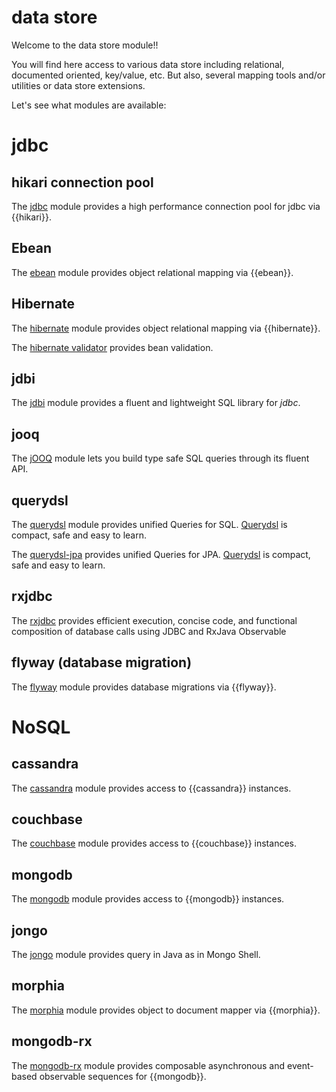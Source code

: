 # data store

Welcome to the data store module!!

You will find here access to various data store including relational, documented oriented, key/value, etc. But also, several mapping tools and/or utilities or data store extensions.

Let's see what modules are available:

# jdbc

## hikari connection pool

The [jdbc](/doc/jdbc) module provides a high performance connection pool for jdbc via {{hikari}}.

## Ebean

The [ebean](/doc/ebean) module provides object relational mapping via {{ebean}}.

## Hibernate

The [hibernate](/doc/hbm) module provides object relational mapping via {{hibernate}}.

The [hibernate validator](/doc/hbv) provides bean validation.

## jdbi

The [jdbi](/doc/jdbi) module provides a fluent and lightweight SQL library for *jdbc*.

## jooq

The [jOOQ](/doc/jooq) module lets you build type safe SQL queries through its fluent API.

## querydsl

The [querydsl](/doc/querydsl) module provides unified Queries for SQL. [Querydsl](http://www.querydsl.com/) is compact, safe and easy to learn.

The [querydsl-jpa](/doc/querydsl-jpa) provides unified Queries for JPA. [Querydsl](http://www.querydsl.com/) is compact, safe and easy to learn.

## rxjdbc

The [rxjdbc](/doc/rxjava-jdbc) provides efficient execution, concise code, and functional composition of database calls using JDBC and RxJava Observable

## flyway (database migration)

The [flyway](/doc/flyway) module provides database migrations via {{flyway}}.

# NoSQL

## cassandra

The [cassandra](/doc/cassandra) module provides access to {{cassandra}} instances.

## couchbase

The [couchbase](/doc/couchbase) module provides access to {{couchbase}} instances.

## mongodb

The [mongodb](/doc/mongodb) module provides access to {{mongodb}} instances.

## jongo

The [jongo](/doc/jongo) module provides query in Java as in Mongo Shell.

## morphia

The [morphia](/doc/morphia) module provides object to document mapper via {{morphia}}.

## mongodb-rx

The [mongodb-rx](/doc/mongodb-rx) module provides composable asynchronous and event-based observable sequences for {{mongodb}}.
